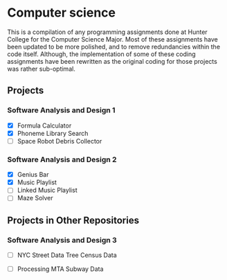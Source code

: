 # Computer science
This is a compilation of any programming assignments done at Hunter College for the Computer Science Major. Most of these assignments have been updated to be more polished, and to remove redundancies within the code itself. Although, the implementation of some of these coding assignments have been rewritten as the original coding for those projects was rather sub-optimal.

## Projects

### Software Analysis and Design 1
 - [x] Formula Calculator
 - [x] Phoneme Library Search
 - [ ] Space Robot Debris Collector
 
### Software Analysis and Design 2 
 - [x] Genius Bar
 - [x] Music Playlist
 - [ ] Linked Music Playlist
 - [ ] Maze Solver

## Projects in Other Repositories

### Software Analysis and Design 3
- [ ] NYC Street Data Tree Census Data
- [ ] Processing MTA Subway Data
 
